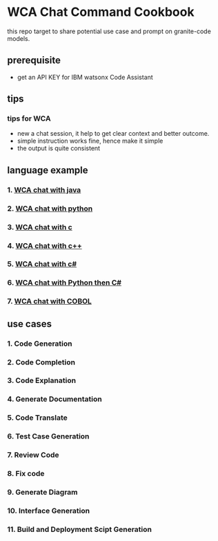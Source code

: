 # WCA Chat Command Cookbook

this repo target to share potential use case and prompt on granite-code models.

## prerequisite

- get an API KEY for IBM watsonx Code Assistant

## tips

### tips for WCA

- new a chat session, it help to get clear context and better outcome.
- simple instruction works fine, hence make it simple
- the output is quite consistent

## language example

### 1. [WCA chat with java](wca/WCA_chat_java.md)

### 2. [WCA chat with python](wca/WCA_chat_python.md)

### 3. [WCA chat with c](wca/WCA_chat_c.md)

### 4. [WCA chat with c++](wca/WCA_chat_cpp.md)

### 5. [WCA chat with c#](wca/WCA_chat_csharp.md)

### 6. [WCA chat with Python then C#](wca/WCA_chat_python_and_csharp.md)

### 7. [WCA chat with COBOL](wca/WCA_chat_cobol.md)

## use cases

### 1. Code Generation

### 2. Code Completion

### 3. Code Explanation

### 4. Generate Documentation

### 5. Code Translate

### 6. Test Case Generation

### 7. Review Code

### 8. Fix code

### 9. Generate Diagram

### 10. Interface Generation

### 11. Build and Deployment Scipt Generation

